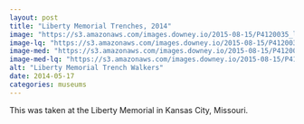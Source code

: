 ```yaml
---
layout: post
title: "Liberty Memorial Trenches, 2014"
image: "https://s3.amazonaws.com/images.downey.io/2015-08-15/P4120035_large.jpg"
image-lq: "https://s3.amazonaws.com/images.downey.io/2015-08-15/P4120035_large_lq.jpg"
image-med: "https://s3.amazonaws.com/images.downey.io/2015-08-15/P4120035_medium.jpg"
image-med-lq: "https://s3.amazonaws.com/images.downey.io/2015-08-15/P4120035_medium_lq.jpg"
alt: "Liberty Memorial Trench Walkers"
date: 2014-05-17
categories: museums
---
```


This was taken at the Liberty Memorial in Kansas City, Missouri.
